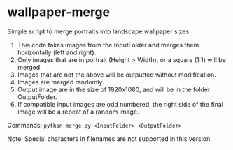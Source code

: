 # wallpaper-merge
Simple script to merge portraits into landscape wallpaper sizes

1. This code takes images from the InputFolder and merges them horizontally (left and right).
2. Only images that are in portrait (Height > Width), or a square (1:1) will be merged.
3. Images that are not the above will be outputted without modification.
4. Images are merged randomly.
5. Output image are in the size of 1920x1080, and will be in the folder OutputFolder.
6. If compatible input images are odd numbered, the right side of the final image will be a repeat of a random image.

Commands:
	`python merge.py <InputFolder> <OutputFolder>`

	
Note:
	Special characters in filenames are not supported in this version.
